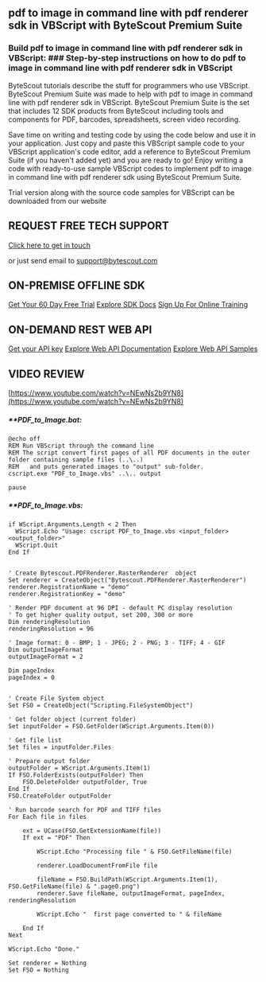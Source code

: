 ## pdf to image in command line with pdf renderer sdk in VBScript with ByteScout Premium Suite

### Build pdf to image in command line with pdf renderer sdk in VBScript: ### Step-by-step instructions on how to do pdf to image in command line with pdf renderer sdk in VBScript

ByteScout tutorials describe the stuff for programmers who use VBScript. ByteScout Premium Suite was made to help with pdf to image in command line with pdf renderer sdk in VBScript. ByteScout Premium Suite is the set that includes 12 SDK products from ByteScout including tools and components for PDF, barcodes, spreadsheets, screen video recording.

Save time on writing and testing code by using the code below and use it in your application.  Just copy and paste this VBScript sample code to your VBScript application's code editor, add a reference to ByteScout Premium Suite (if you haven't added yet) and you are ready to go! Enjoy writing a code with ready-to-use sample VBScript codes to implement pdf to image in command line with pdf renderer sdk using ByteScout Premium Suite.

Trial version along with the source code samples for VBScript can be downloaded from our website

## REQUEST FREE TECH SUPPORT

[Click here to get in touch](https://bytescout.zendesk.com/hc/en-us/requests/new?subject=ByteScout%20Premium%20Suite%20Question)

or just send email to [support@bytescout.com](mailto:support@bytescout.com?subject=ByteScout%20Premium%20Suite%20Question) 

## ON-PREMISE OFFLINE SDK 

[Get Your 60 Day Free Trial](https://bytescout.com/download/web-installer?utm_source=github-readme)
[Explore SDK Docs](https://bytescout.com/documentation/index.html?utm_source=github-readme)
[Sign Up For Online Training](https://academy.bytescout.com/)


## ON-DEMAND REST WEB API

[Get your API key](https://pdf.co/documentation/api?utm_source=github-readme)
[Explore Web API Documentation](https://pdf.co/documentation/api?utm_source=github-readme)
[Explore Web API Samples](https://github.com/bytescout/ByteScout-SDK-SourceCode/tree/master/PDF.co%20Web%20API)

## VIDEO REVIEW

[https://www.youtube.com/watch?v=NEwNs2b9YN8](https://www.youtube.com/watch?v=NEwNs2b9YN8)




<!-- code block begin -->

##### ****PDF_to_Image.bat:**
    
```
@echo off
REM Run VBScript through the command line
REM The script convert first pages of all PDF documents in the outer folder containing sample files (..\..) 
REM   and puts generated images to "output" sub-folder.
cscript.exe "PDF_to_Image.vbs" ..\.. output

pause
```

<!-- code block end -->    

<!-- code block begin -->

##### ****PDF_to_Image.vbs:**
    
```
if WScript.Arguments.Length < 2 Then
  WScript.Echo "Usage: cscript PDF_to_Image.vbs <input_folder> <output_folder>"
  WScript.Quit
End If


' Create Bytescout.PDFRenderer.RasterRenderer  object
Set renderer = CreateObject("Bytescout.PDFRenderer.RasterRenderer")
renderer.RegistrationName = "demo"
renderer.RegistrationKey = "demo"

' Render PDF document at 96 DPI - default PC display resolution
' To get higher quality output, set 200, 300 or more
Dim renderingResolution
renderingResolution = 96

' Image format: 0 - BMP; 1 - JPEG; 2 - PNG; 3 - TIFF; 4 - GIF
Dim outputImageFormat
outputImageFormat = 2

Dim pageIndex
pageIndex = 0


' Create File System object
Set FSO = CreateObject("Scripting.FileSystemObject")

' Get folder object (current folder)
Set inputFolder = FSO.GetFolder(WScript.Arguments.Item(0))

' Get file list
Set files = inputFolder.Files

' Prepare output folder
outputFolder = WScript.Arguments.Item(1)
If FSO.FolderExists(outputFolder) Then 
	FSO.DeleteFolder outputFolder, True
End If
FSO.CreateFolder outputFolder 

' Run barcode search for PDF and TIFF files
For Each file in files

	ext = UCase(FSO.GetExtensionName(file))	
	If ext = "PDF" Then
		
		WScript.Echo "Processing file " & FSO.GetFileName(file)
	
		renderer.LoadDocumentFromFile file
		
		fileName = FSO.BuildPath(WScript.Arguments.Item(1), FSO.GetFileName(file) & ".page0.png")
		renderer.Save fileName, outputImageFormat, pageIndex, renderingResolution
		
		WScript.Echo "  first page converted to " & fileName
		
    End If 
Next

WScript.Echo "Done."

Set renderer = Nothing
Set FSO = Nothing

```

<!-- code block end -->
